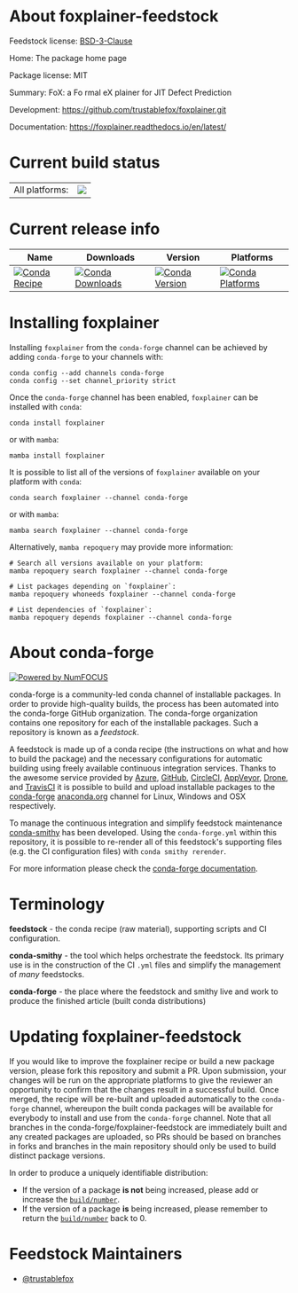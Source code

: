 About foxplainer-feedstock
==========================

Feedstock license: [BSD-3-Clause](https://github.com/conda-forge/foxplainer-feedstock/blob/main/LICENSE.txt)

Home: The package home page

Package license: MIT

Summary: FoX: a Fo rmal eX plainer for JIT Defect Prediction

Development: https://github.com/trustablefox/foxplainer.git

Documentation: https://foxplainer.readthedocs.io/en/latest/

Current build status
====================


<table><tr><td>All platforms:</td>
    <td>
      <a href="https://dev.azure.com/conda-forge/feedstock-builds/_build/latest?definitionId=17141&branchName=main">
        <img src="https://dev.azure.com/conda-forge/feedstock-builds/_apis/build/status/foxplainer-feedstock?branchName=main">
      </a>
    </td>
  </tr>
</table>

Current release info
====================

| Name | Downloads | Version | Platforms |
| --- | --- | --- | --- |
| [![Conda Recipe](https://img.shields.io/badge/recipe-foxplainer-green.svg)](https://anaconda.org/conda-forge/foxplainer) | [![Conda Downloads](https://img.shields.io/conda/dn/conda-forge/foxplainer.svg)](https://anaconda.org/conda-forge/foxplainer) | [![Conda Version](https://img.shields.io/conda/vn/conda-forge/foxplainer.svg)](https://anaconda.org/conda-forge/foxplainer) | [![Conda Platforms](https://img.shields.io/conda/pn/conda-forge/foxplainer.svg)](https://anaconda.org/conda-forge/foxplainer) |

Installing foxplainer
=====================

Installing `foxplainer` from the `conda-forge` channel can be achieved by adding `conda-forge` to your channels with:

```
conda config --add channels conda-forge
conda config --set channel_priority strict
```

Once the `conda-forge` channel has been enabled, `foxplainer` can be installed with `conda`:

```
conda install foxplainer
```

or with `mamba`:

```
mamba install foxplainer
```

It is possible to list all of the versions of `foxplainer` available on your platform with `conda`:

```
conda search foxplainer --channel conda-forge
```

or with `mamba`:

```
mamba search foxplainer --channel conda-forge
```

Alternatively, `mamba repoquery` may provide more information:

```
# Search all versions available on your platform:
mamba repoquery search foxplainer --channel conda-forge

# List packages depending on `foxplainer`:
mamba repoquery whoneeds foxplainer --channel conda-forge

# List dependencies of `foxplainer`:
mamba repoquery depends foxplainer --channel conda-forge
```


About conda-forge
=================

[![Powered by
NumFOCUS](https://img.shields.io/badge/powered%20by-NumFOCUS-orange.svg?style=flat&colorA=E1523D&colorB=007D8A)](https://numfocus.org)

conda-forge is a community-led conda channel of installable packages.
In order to provide high-quality builds, the process has been automated into the
conda-forge GitHub organization. The conda-forge organization contains one repository
for each of the installable packages. Such a repository is known as a *feedstock*.

A feedstock is made up of a conda recipe (the instructions on what and how to build
the package) and the necessary configurations for automatic building using freely
available continuous integration services. Thanks to the awesome service provided by
[Azure](https://azure.microsoft.com/en-us/services/devops/), [GitHub](https://github.com/),
[CircleCI](https://circleci.com/), [AppVeyor](https://www.appveyor.com/),
[Drone](https://cloud.drone.io/welcome), and [TravisCI](https://travis-ci.com/)
it is possible to build and upload installable packages to the
[conda-forge](https://anaconda.org/conda-forge) [anaconda.org](https://anaconda.org/)
channel for Linux, Windows and OSX respectively.

To manage the continuous integration and simplify feedstock maintenance
[conda-smithy](https://github.com/conda-forge/conda-smithy) has been developed.
Using the ``conda-forge.yml`` within this repository, it is possible to re-render all of
this feedstock's supporting files (e.g. the CI configuration files) with ``conda smithy rerender``.

For more information please check the [conda-forge documentation](https://conda-forge.org/docs/).

Terminology
===========

**feedstock** - the conda recipe (raw material), supporting scripts and CI configuration.

**conda-smithy** - the tool which helps orchestrate the feedstock.
                   Its primary use is in the construction of the CI ``.yml`` files
                   and simplify the management of *many* feedstocks.

**conda-forge** - the place where the feedstock and smithy live and work to
                  produce the finished article (built conda distributions)


Updating foxplainer-feedstock
=============================

If you would like to improve the foxplainer recipe or build a new
package version, please fork this repository and submit a PR. Upon submission,
your changes will be run on the appropriate platforms to give the reviewer an
opportunity to confirm that the changes result in a successful build. Once
merged, the recipe will be re-built and uploaded automatically to the
`conda-forge` channel, whereupon the built conda packages will be available for
everybody to install and use from the `conda-forge` channel.
Note that all branches in the conda-forge/foxplainer-feedstock are
immediately built and any created packages are uploaded, so PRs should be based
on branches in forks and branches in the main repository should only be used to
build distinct package versions.

In order to produce a uniquely identifiable distribution:
 * If the version of a package **is not** being increased, please add or increase
   the [``build/number``](https://docs.conda.io/projects/conda-build/en/latest/resources/define-metadata.html#build-number-and-string).
 * If the version of a package **is** being increased, please remember to return
   the [``build/number``](https://docs.conda.io/projects/conda-build/en/latest/resources/define-metadata.html#build-number-and-string)
   back to 0.

Feedstock Maintainers
=====================

* [@trustablefox](https://github.com/trustablefox/)

